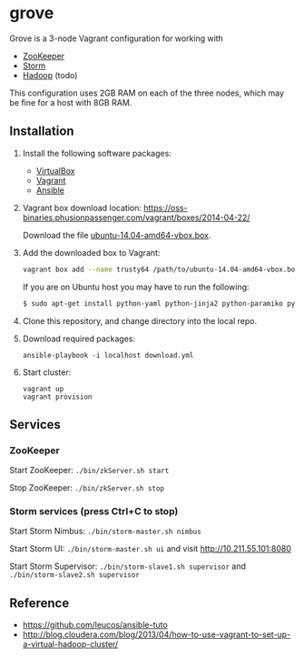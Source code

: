 # grove

Grove is a 3-node Vagrant configuration for working with

* [ZooKeeper](http://zookeeper.apache.org/)
* [Storm](http://storm.incubator.apache.org/)
* [Hadoop](http://hadoop.apache.org/) (todo)

This configuration uses 2GB RAM on each of the three nodes, which may be fine
for a host with 8GB RAM.

## Installation

1. Install the following software packages:
   * [VirtualBox](https://www.virtualbox.org/wiki/Downloads)
   * [Vagrant](http://www.vagrantup.com/downloads.html)
   * [Ansible](http://docs.ansible.com/intro_installation.html)

2. Vagrant box download location:
   https://oss-binaries.phusionpassenger.com/vagrant/boxes/2014-04-22/

   Download the file [ubuntu-14.04-amd64-vbox.box](https://oss-binaries.phusionpassenger.com/vagrant/boxes/2014-04-22/ubuntu-14.04-amd64-vbox.box).

3. Add the downloaded box to Vagrant:

   ```bash
   vagrant box add --name trusty64 /path/to/ubuntu-14.04-amd64-vbox.box
   ```

   If you are on Ubuntu host you may have to run the following:

   ```bash
   $ sudo apt-get install python-yaml python-jinja2 python-paramiko python-crypto
   ```

4. Clone this repository, and change directory into the local repo.

5. Download required packages:

   ```
   ansible-playbook -i localhost download.yml
   ```

6. Start cluster:

   ```
   vagrant up
   vagrant provision
   ```

## Services

### ZooKeeper

   Start ZooKeeper: `./bin/zkServer.sh start`

   Stop ZooKeeper: `./bin/zkServer.sh stop`

### Storm services (press Ctrl+C to stop)

   Start Storm Nimbus: `./bin/storm-master.sh nimbus`

   Start Storm UI: `./bin/storm-master.sh ui` and visit http://10.211.55.101:8080

   Start Storm Supervisor: `./bin/storm-slave1.sh supervisor` and `./bin/storm-slave2.sh supervisor`


## Reference

- https://github.com/leucos/ansible-tuto
- http://blog.cloudera.com/blog/2013/04/how-to-use-vagrant-to-set-up-a-virtual-hadoop-cluster/
